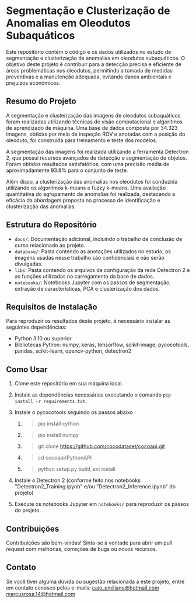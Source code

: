 # Segmentação e Clusterização de Anomalias em Oleodutos Subaquáticos

Este repositório contém o código e os dados utilizados no estudo de segmentação e clusterização de anomalias em oleodutos subaquáticos. O objetivo deste projeto é contribuir para a detecção precisa e eficiente de áreas problemáticas nos oleodutos, permitindo a tomada de medidas preventivas e a manutenção adequada, evitando danos ambientais e prejuízos econômicos.

## Resumo do Projeto

A segmentação e clusterização das imagens de oleodutos subaquáticos foram realizadas utilizando técnicas de visão computacional e algoritmos de aprendizado de máquina. Uma base de dados composta por 34.323 imagens, obtidas por meio de inspeção ROV e anotadas com a posição do oleoduto, foi construída para treinamento e teste dos modelos.

A segmentação das imagens foi realizada utilizando a ferramenta Detectron 2, que possui recursos avançados de detecção e segmentação de objetos. Foram obtidos resultados satisfatórios, com uma precisão média de aproximadamente 93.8% para o conjunto de teste.

Além disso, a clusterização das anomalias nos oleodutos foi conduzida utilizando os algoritmos k-means e fuzzy k-means. Uma avaliação quantitativa do agrupamento de anomalias foi realizada, destacando a eficácia da abordagem proposta no processo de identificação e clusterização das anomalias.

## Estrutura do Repositório

- `docs/`: Documentação adicional, incluindo o trabalho de conclusão de curso relacionado ao projeto.
- `database/`: Pasta contendo as anotações utilizados no estudo, as imagens usadas nesse trabalho são confidenciais e não serão divulgadas.
- `libs`: Pasta contendo os arquivos de configuração da rede Detectron 2 e as funções utilizadas no carregamento da base de dados.
- `notebooks/`: Notebooks Jupyter com os passos de segmentação, extração de características, PCA e clusterização dos dados.

## Requisitos de Instalação

Para reproduzir os resultados deste projeto, é necessário instalar as seguintes dependências:

- Python 3.10 ou superior
- Bibliotecas Python: numpy, keras, tensorflow, scikit-image, pycocotools, pandas, scikit-learn, opencv-python, detectron2

## Como Usar

1. Clone este repositório em sua máquina local.

2. Instale as dependências necessárias executando o comando `pip install -r requirements.txt`.

3. Instale o pycocotools seguindo os passos abaixo
    1. > pip install cython
    2. > pip install numpy
    3. > git clone https://github.com/cocodataset/cocoapi.git
    4. > cd cocoapi/PythonAPI
    5. > python setup.py build_ext install

4. Instale o Detectron 2 (conforme feito nos notebooks "Detectron2_Training.ipynb" e/ou "Detectron2_Inference.ipynb" do projeto)

5. Execute os notebooks Jupyter em `notebooks/` para reproduzir os passos do projeto.

## Contribuições

Contribuições são bem-vindas! Sinta-se à vontade para abrir um pull request com melhorias, correções de bugs ou novos recursos.

## Contato

Se você tiver alguma dúvida ou sugestão relacionada a este projeto, entre em contato conosco pelos e-mails: [caio_emiliano@hotmail.com](mailto:caio_emiliano@hotmail.com) [marcusrosa.14@hotmail.com](mailto:marcusrosa.14@hotmail.com)
